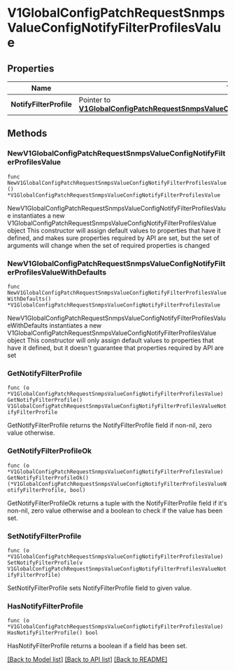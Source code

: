 # V1GlobalConfigPatchRequestSnmpsValueConfigNotifyFilterProfilesValue

## Properties

Name | Type | Description | Notes
------------ | ------------- | ------------- | -------------
**NotifyFilterProfile** | Pointer to [**V1GlobalConfigPatchRequestSnmpsValueConfigNotifyFilterProfilesValueNotifyFilterProfile**](V1GlobalConfigPatchRequestSnmpsValueConfigNotifyFilterProfilesValueNotifyFilterProfile.md) |  | [optional] 

## Methods

### NewV1GlobalConfigPatchRequestSnmpsValueConfigNotifyFilterProfilesValue

`func NewV1GlobalConfigPatchRequestSnmpsValueConfigNotifyFilterProfilesValue() *V1GlobalConfigPatchRequestSnmpsValueConfigNotifyFilterProfilesValue`

NewV1GlobalConfigPatchRequestSnmpsValueConfigNotifyFilterProfilesValue instantiates a new V1GlobalConfigPatchRequestSnmpsValueConfigNotifyFilterProfilesValue object
This constructor will assign default values to properties that have it defined,
and makes sure properties required by API are set, but the set of arguments
will change when the set of required properties is changed

### NewV1GlobalConfigPatchRequestSnmpsValueConfigNotifyFilterProfilesValueWithDefaults

`func NewV1GlobalConfigPatchRequestSnmpsValueConfigNotifyFilterProfilesValueWithDefaults() *V1GlobalConfigPatchRequestSnmpsValueConfigNotifyFilterProfilesValue`

NewV1GlobalConfigPatchRequestSnmpsValueConfigNotifyFilterProfilesValueWithDefaults instantiates a new V1GlobalConfigPatchRequestSnmpsValueConfigNotifyFilterProfilesValue object
This constructor will only assign default values to properties that have it defined,
but it doesn't guarantee that properties required by API are set

### GetNotifyFilterProfile

`func (o *V1GlobalConfigPatchRequestSnmpsValueConfigNotifyFilterProfilesValue) GetNotifyFilterProfile() V1GlobalConfigPatchRequestSnmpsValueConfigNotifyFilterProfilesValueNotifyFilterProfile`

GetNotifyFilterProfile returns the NotifyFilterProfile field if non-nil, zero value otherwise.

### GetNotifyFilterProfileOk

`func (o *V1GlobalConfigPatchRequestSnmpsValueConfigNotifyFilterProfilesValue) GetNotifyFilterProfileOk() (*V1GlobalConfigPatchRequestSnmpsValueConfigNotifyFilterProfilesValueNotifyFilterProfile, bool)`

GetNotifyFilterProfileOk returns a tuple with the NotifyFilterProfile field if it's non-nil, zero value otherwise
and a boolean to check if the value has been set.

### SetNotifyFilterProfile

`func (o *V1GlobalConfigPatchRequestSnmpsValueConfigNotifyFilterProfilesValue) SetNotifyFilterProfile(v V1GlobalConfigPatchRequestSnmpsValueConfigNotifyFilterProfilesValueNotifyFilterProfile)`

SetNotifyFilterProfile sets NotifyFilterProfile field to given value.

### HasNotifyFilterProfile

`func (o *V1GlobalConfigPatchRequestSnmpsValueConfigNotifyFilterProfilesValue) HasNotifyFilterProfile() bool`

HasNotifyFilterProfile returns a boolean if a field has been set.


[[Back to Model list]](../README.md#documentation-for-models) [[Back to API list]](../README.md#documentation-for-api-endpoints) [[Back to README]](../README.md)


